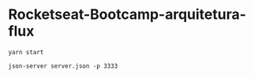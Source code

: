 # Rocketseat-Bootcamp-arquitetura-flux

```
yarn start
```

```
json-server server.json -p 3333
```
